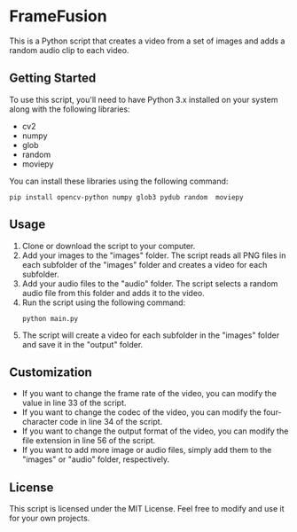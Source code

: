   <body>
    <h1>FrameFusion</h1>
    <p>This is a Python script that creates a video from a set of images and adds a random audio clip to each video.</p>
    <h2>Getting Started</h2>
    <p>To use this script, you'll need to have Python 3.x installed on your system along with the following libraries:</p>
    <ul>
      <li>cv2</li>
      <li>numpy</li>
      <li>glob</li>
      <li>random</li>
      <li>moviepy</li>
    </ul>
    <p>You can install these libraries using the following command:</p>
    <pre><code>pip install opencv-python numpy glob3 pydub random  moviepy</code></pre>
    <h2>Usage</h2>
    <ol>
      <li>Clone or download the script to your computer.</li>
      <li>Add your images to the "images" folder. The script reads all PNG files in each subfolder of the "images" folder and creates a video for each subfolder.</li>
      <li>Add your audio files to the "audio" folder. The script selects a random audio file from this folder and adds it to the video.</li>
      <li>Run the script using the following command:</li>
      <pre><code>python main.py</code></pre>
      <li>The script will create a video for each subfolder in the "images" folder and save it in the "output" folder.</li>
    </ol>
    <h2>Customization</h2>
    <ul>
      <li>If you want to change the frame rate of the video, you can modify the value in line 33 of the script.</li>
      <li>If you want to change the codec of the video, you can modify the four-character code in line 34 of the script.</li>
      <li>If you want to change the output format of the video, you can modify the file extension in line 56 of the script.</li>
      <li>If you want to add more image or audio files, simply add them to the "images" or "audio" folder, respectively.</li>
    </ul>
    <h2>License</h2>
    <p>This script is licensed under the MIT License. Feel free to modify and use it for your own projects.</p>
  </body>
